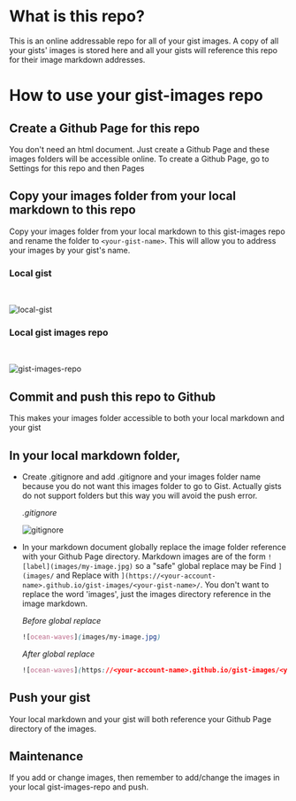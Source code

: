 # What is this repo?

This is an online addressable repo for all of your gist images. A copy of all your gists' images is stored here and all your gists will reference this repo for their image markdown addresses.

# How to use your gist-images repo

## Create a Github Page for this repo

You don't need an html document. Just create a Github Page and these images folders will be accessible online. To create a Github Page, go to Settings for this repo and then Pages

## Copy your images folder from your local markdown to this repo

Copy your images folder from your local markdown to this gist-images repo and rename the folder to `<your-gist-name>`. This will allow you to address your images by your gist's name.

### Local gist

<br>

![local-gist](https://hudekker.github.io/gist-images/gist-images-readme/local-gist.png)

### Local gist images repo

<br>

![gist-images-repo](https://hudekker.github.io/gist-images/gist-images-readme/gist-images.png)

## Commit and push this repo to Github

This makes your images folder accessible to both your local markdown and your gist

## In your local markdown folder,

- Create .gitignore and add .gitignore and your images folder name because you do not want this images folder to go to Gist. Actually gists do not support folders but this way you will avoid the push error.

  _.gitignore_

  ![gitignore](https://hudekker.github.io/gist-images/gist-images-readme/gitignore.png)

- In your markdown document globally replace the image folder reference with your Github Page directory. Markdown images are of the form `![label](images/my-image.jpg)` so a "safe" global replace may be Find `](images/` and Replace with `](https://<your-account-name>.github.io/gist-images/<your-gist-name>/`. You don't want to replace the word 'images', just the images directory reference in the image markdown.

  _Before global replace_

  ```css
  ![ocean-waves](images/my-image.jpg)
  ```

  _After global replace_

  ```css
  ![ocean-waves](https://<your-account-name>.github.io/gist-images/<your-gist-name>/my-image.jpg)
  ```

## Push your gist

Your local markdown and your gist will both reference your Github Page directory of the images.

## Maintenance

If you add or change images, then remember to add/change the images in your local gist-images-repo and push.
